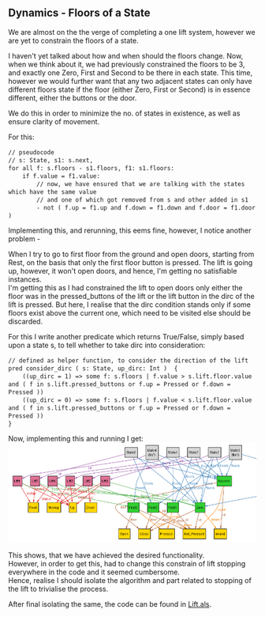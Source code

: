 ## Dynamics - Floors of a State

We are almost on the the verge of completing a one lift system, however we are yet to constrain the floors of a state.

I haven't yet talked about how and when should the floors change. Now, when we think about it, we had previously constrained the floors to be 3, and exactly one Zero, First and Second to be there in each state. This time, however we would further want that any two adjacent states can only have different floors state if the floor (either Zero, First or Second) is in essence different, either the buttons or the door.

We do this in order to minimize the no. of states in existence, as well as ensure clarity of movement.

For this:
```
// pseudocode
// s: State, s1: s.next,
for all f: s.floors - s1.floors, f1: s1.floors:
    if f.value = f1.value:
        // now, we have ensured that we are talking with the states which have the same value
        // and one of which got removed from s and other added in s1
        - not ( f.up = f1.up and f.down = f1.down and f.door = f1.door )  
```

Implementing this, and rerunning, this eems fine, however, I notice another problem - <br> 

When I try to go to first floor from the ground and open doors, starting from Rest, on the basis that only the first floor button is pressed. The lift is going up, however, it won't open doors, and hence, I'm getting no satisfiable instances. <br>
I'm getting this as I had constrained the lift to open doors only either the floor was in the pressed_buttons of the lift or the lift button in the dirc of the lift is pressed. But here, I realise that the dirc condition stands only if some floors exist above the current one, which need to be visited else should be discarded. <br>

For this I write another predicate which returns True/False, simply based upon a state s, to tell whether to take dirc into consideration:
```
// defined as helper function, to consider the direction of the lift
pred consider_dirc ( s: State, up_dirc: Int )  {
	((up_dirc = 1) => some f: s.floors | f.value > s.lift.floor.value and ( f in s.lift.pressed_buttons or f.up = Pressed or f.down = Pressed ))
	((up_dirc = 0) => some f: s.floors | f.value < s.lift.floor.value and ( f in s.lift.pressed_buttons or f.up = Pressed or f.down = Pressed ))
}
```

Now, implementing this and running I get:
![image.png](image.png)

This shows, that we have achieved the desired functionality. <br> However, in order to get this, had to change this constrain of lift stopping everywhere in the code and it seemed cumbersome. <br> Hence, realise I should isolate the algorithm and part related to stopping of the lift to trivialise the process.

After final isolating the same, the code can be found in [Lift.als](Lift.als).

